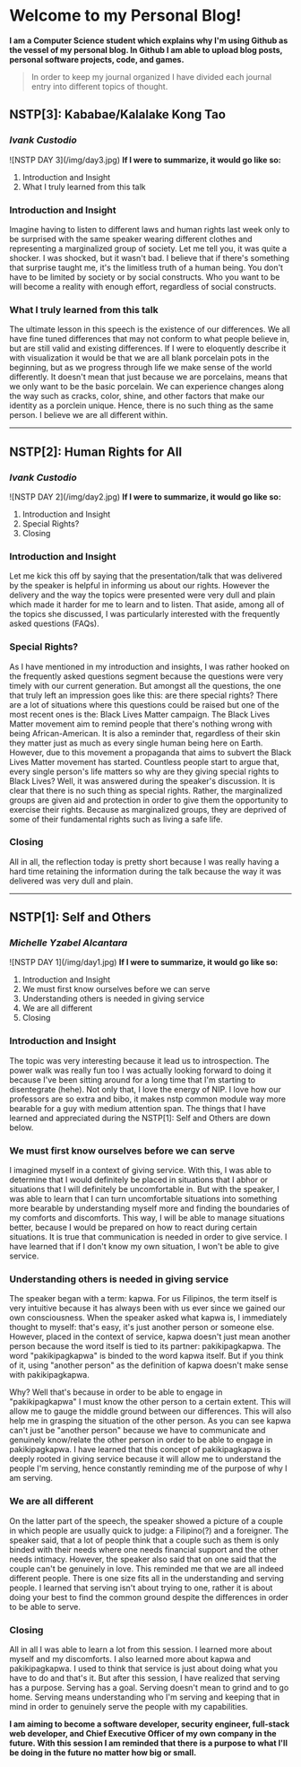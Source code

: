 <h1><b>Welcome to my Personal Blog!</b></h1>

<b>I am a Computer Science student which explains why I'm using Github as the vessel of my personal blog. In Github I am able to upload blog posts, personal software projects, code, and games.</b>

>In order to keep my journal organized I have divided each journal entry into different topics of thought.

<!--
<ul>
	{% for post in site.posts %}
		<li>
			<a href="{{ post.url }}">{{ post.title }}</a>
		</li>
	{% endfor %}
</ul>
-->

<h2>NSTP[3]: Kababae/Kalalake Kong Tao</h2>
<h3><i>Ivank Custodio</i></h3>
![NSTP DAY 3](/img/day3.jpg)
<b>If I were to summarize, it would go like so:</b>
<ol>
<li>Introduction and Insight</li>
<li>What I truly learned from this talk</li>
</ol>

<h3>Introduction and Insight</h3>
Imagine having to listen to different laws and human rights last week only to be surprised with the same speaker wearing different clothes and representing a marginalized group of society. Let me tell you, it was quite a shocker. I was shocked, but it wasn't bad. I believe that if there's something that surprise taught me, it's the limitless truth of a human being. You don't have to be limited by society or by social constructs. Who you want to be will become a reality with enough effort, regardless of social constructs.
<p>
</p>

<h3>What I truly learned from this talk</h3>
<p>
The ultimate lesson in this speech is the existence of our differences. We all have fine tuned differences that may not conform to what people believe in, but are still valid and existing differences. If I were to eloquently describe it with visualization it would be that we are all blank porcelain pots in the beginning, but as we progress through life we make sense of the world differently. It doesn't mean that just because we are porcelains, means that we only want to be the basic porcelain. We can experience changes along the way such as cracks, color, shine, and other factors that make our identity as a porclein unique. Hence, there is no such thing as the same person. I believe we are all different within.
</p>

----

<h2>NSTP[2]: Human Rights for All</h2>
<h3><i>Ivank Custodio</i></h3>
![NSTP DAY 2](/img/day2.jpg)
<b>If I were to summarize, it would go like so:</b>
<ol>
<li>Introduction and Insight</li>
<li>Special Rights?</li>
<li>Closing</li>
</ol>

<h3>Introduction and Insight</h3>
<p>
Let me kick this off by saying that the presentation/talk that was delivered by the speaker is helpful in informing us about our rights. However the delivery and the way the topics were presented were very dull and plain which made it harder for me to learn and to listen. That aside, among all of the topics she discussed, I was particularly interested with the frequently asked questions (FAQs).
</p>

<h3>Special Rights?</h3>
<p>
As I have mentioned in my introduction and insights, I was rather hooked on the frequently asked questions segment because the questions were very timely with our current generation. But amongst all the questions, the one that truly left an impression goes like this: are there special rights? There are a lot of situations where this questions could be raised but one of the most recent ones is the: Black Lives Matter campaign. The Black Lives Matter movement aim to remind people that there's nothing wrong with being African-American. It is also a reminder that, regardless of their skin they matter just as much as every single human being here on Earth. However, due to this movement a propaganda that aims to subvert the Black Lives Matter movement has started. Countless people start to argue that, every single person's life matters so why are they giving special rights to Black Lives? Well, it was answered during the speaker's discussion. It is clear that there is no such thing as special rights. Rather, the marginalized groups are given aid and protection in order to give them the opportunity to exercise their rights. Because as marginalized groups, they are deprived of some of their fundamental rights such as living a safe life.
</p>
 
<h3>Closing</h3>
<p>
All in all, the reflection today is pretty short because I was really having a hard time retaining the information during the talk because the way it was delivered was very dull and plain.
</p>

----

<h2>NSTP[1]: Self and Others</h2>
<h3><i>Michelle Yzabel Alcantara</i></h3>
![NSTP DAY 1](/img/day1.jpg)
<b>If I were to summarize, it would go like so:</b>
<ol>
<li>Introduction and Insight</li>
<li>We must first know ourselves before we can serve</li>
<li>Understanding others is needed in giving service</li>
<li>We are all different</li>
<li>Closing</li>
</ol>

<h3>Introduction and Insight</h3>
<p>
The topic was very interesting because it lead us to introspection. The power walk was really fun too I was actually looking forward to doing it because I've been sitting around for a long time that I'm starting to disentegrate (hehe). Not only that, I love the energy of NIP. I love how our professors are so extra and bibo, it makes nstp common module way more bearable for a guy with medium attention span. The things that I have learned and appreciated during the NSTP[1]: Self and Others are down below.
</p>

<h3>We must first know ourselves before we can serve</h3>
<p>
I imagined myself in a context of giving service. With this, I was able to determine that I would definitely be placed in situations that I abhor or situations that I will definitely be uncomfortable in. But with the speaker, I was able to learn that I can turn uncomfortable situations into something more bearable by understanding myself more and finding the boundaries of my comforts and discomforts. This way, I will be able to manage situations better, because I would be prepared on how to react during certain situations. It is true that communication is needed in order to give service. I have learned that if I don't know my own situation, I won't be able to give service.
</p>

<h3>Understanding others is needed in giving service</h3>
<p>
The speaker began with a term: kapwa. For us Filipinos, the term itself is very intuitive because it has always been with us ever since we gained our own consciousness. When the speaker asked what kapwa is, I immediately thought to myself: that's easy, it's just another person or someone else. However, placed in the context of service, kapwa doesn't just mean another person because the word itself is tied to its partner: pakikipagkapwa. The word "pakikipagkapwa" is binded to the word kapwa itself. But if you think of it, using "another person" as the definition of kapwa doesn't make sense with pakikipagkapwa.
</p>

<p>Why? Well that's because in order to be able to engage in "pakikipagkapwa" I must know the other person to a certain extent. This will allow me to gauge the middle ground between our differences. This will also help me in grasping the situation of the other person. As you can see kapwa can't just be "another person" because we have to communicate and genuinely know/relate the other person in order to be able to engage in pakikipagkapwa. I have learned that this concept of pakikipagkapwa is deeply rooted in giving service because it will allow me to understand the people I'm serving, hence constantly reminding me of the purpose of why I am serving.
</p>

<h3>We are all different</h3>
<p>
On the latter part of the speech, the speaker showed a picture of a couple in which people are usually quick to judge: a Filipino(?) and a foreigner. The speaker said, that a lot of people think that a couple such as them is only binded with their needs where one needs financial support and the other needs intimacy. However, the speaker also said that on one said that the couple can't be genuinely in love. This reminded me that we are all indeed different people. There is one size fits all in the understanding and serving people. I learned that serving isn't about trying to one, rather it is about doing your best to find the common ground despite the differences in order to be able to serve.
</p>

<h3>Closing</h3>
<p>
All in all I was able to learn a lot from this session. I learned more about myself and my discomforts. I also learned more about kapwa and pakikipagkapwa. I used to think that service is just about doing what you have to do and that's it. But after this session, I have realized that serving has a purpose. Serving has a goal. Serving doesn't mean to grind and to go home. Serving means understanding who I'm serving and keeping that in mind in order to genuinely serve the people with my capabilities.
</p>

<p><b>I am aiming to become a software developer, security engineer, full-stack web developer, and Chief Executive Officer of my own company in the future. With this session I am reminded that there is a purpose to what I'll be doing in the future no matter how big or small.</b></p>


<!--
----

## NSTP[0]: Orientation Day
>If I were to summarize, it would go like so:
>- It was brief
>- It was fun
>- It was a challenge

### It was brief

>Despite the NSTP sessions taking three hours every monday, our first day was really brief. We didn't take up the entire session mainly because it was only meant for orientation. However, they gave ample time to explain everything and to make everything clear. I would love it if we were given time to meet our respective professors and talk to them. It would have given us an opportunity to get their name and their social networking sites where we'lll be going to submit our reflections.

### It was fun

>It was fun, because they gave us the opportunity to be creative and to be ourselves with the reflection system. I already thought of a lot of ways to deliver my reflection for day one onwards, but I first decided to go with my developer's blog for the orientation day reflection. However, if given enough time I'm planning on creating an interactive game where my professors would have to solve a puzzle or complete a mini game in order to be able to read my reflection. Not only does this spice things up, but it also makes my reflection unique.

### It was a challenge

>Lastly, the videos they showed were really great, but after listening for some time it was clear that they were encouraging us and challenging us to make nationalistic choices for our future careers. Other than that, the biggest challenge of all is the fact that NSTP is a 8AM class.

### Closing

>With all that said, I have high hopes for NSTP. I hope I get to enjoy it by meeting new friends, speakers, and learning new things. I believe NSTP will allow me to interact with people who have other paradigms of thought. I look foward to everything.

----
-->
